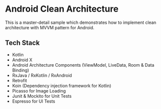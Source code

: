 ﻿# Android Clean Architecture

This is a master-detail sample which demonstrates how to implement clean architecture with MVVM pattern for Android.

## Tech Stack 

- Kotlin
- Android X
- Android Architecture Components (ViewModel, LiveData, Room & Data Binding)
- RxJava / RxKotlin / RxAndroid
- Retrofit
- Koin (Dependency injection framework for Kotlin)
- Picasso for Image Loading
- Junit & Mockito for Unit Tests
- Espresso for UI Tests
